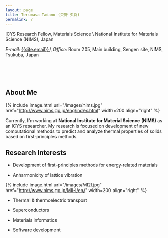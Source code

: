 ```yaml
---
layout: page
title: Terumasa Tadano (只野 央将)
permalink: /
---
```

ICYS Research Fellow, Materials Science \\
National Institute for Materials Science (NIMS), Japan

_E-mail_: <a href="mailto:{{site.email}}"> {{site.email}} </a> \\
_Office_: Room 205, Main building, Sengen site, NIMS, Tsukuba, Japan
<hr style="height:10pt; visibility:hidden;" />

<!-- - -->
<hr style="height:0pt; width:65%"/>

<hr style="height:10pt; visibility:hidden;" />


## About Me

{% include image.html url="/images/nims.jpg" href="http://www.nims.go.jp/eng/index.html" width=200 align="right" %}

Currently, I'm working at __National Institute for Material Science (NIMS)__ as an ICYS researcher.
My research is focused on development of new computational methods to predict and analyze thermal properties of solids based on first-principles methods.

## Research Interests

* Development of first-principles methods for energy-related materials

* Anharmonicity of lattice vibration

{% include image.html url="/images/MI2I.jpg" href="http://www.nims.go.jp/MII-I/en/" width=200 align="right" %}

* Thermal & thermoelectric transport

* Superconductors

* Materials informatics

* Software development



